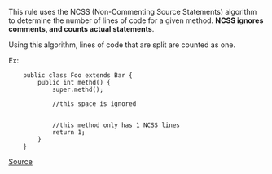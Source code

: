 This rule uses the NCSS (Non-Commenting Source Statements) algorithm to determine the number of lines of code for a given method. **NCSS ignores comments, and counts actual statements**.

Using this algorithm, lines of code that are split are counted as one.

Ex:

```
	public class Foo extends Bar {
		public int methd() {
			super.methd();

			//this space is ignored


			//this method only has 1 NCSS lines
			return 1;
		}
	}
```

[Source](http://pmd.sourceforge.net/pmd-5.3.2/pmd-java/rules/java/codesize.html#NcssMethodCount)

